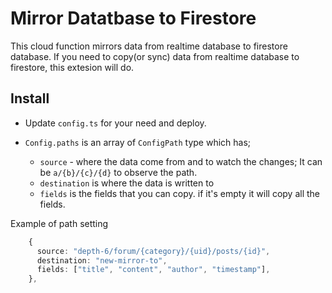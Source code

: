 # Mirror Datatbase to Firestore

This cloud function mirrors data from realtime database to firestore database. If you need to copy(or sync) data from realtime database to firestore, this extesion will do.



## Install


- Update `config.ts` for your need and deploy.

- `Config.paths` is an array of `ConfigPath` type which has;
    - `source` - where the data come from and to watch the changes; It can be `a/{b}/{c}/{d}` to observe the path.
    - `destination` is where the data is written to
    - `fields` is the fields that you can copy. if it's empty it will copy all the fields.

Example of path setting

```ts
    {
      source: "depth-6/forum/{category}/{uid}/posts/{id}",
      destination: "new-mirror-to",
      fields: ["title", "content", "author", "timestamp"],
    },
```

